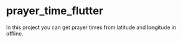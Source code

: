 # prayer_time_flutter

In this project you can get prayer times from latitude and longitude in offline.
